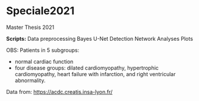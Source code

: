 # Speciale2021
Master Thesis 2021

**Scripts:**
Data preprocessing
Bayes U-Net 
Detection Network
Analyses
Plots


OBS: Patients in 5 subgroups: 
- normal cardiac function 
- four disease groups: dilated cardiomyopathy, hypertrophic cardiomyopathy, heart failure with infarction, and right ventricular abnormality.  

Data from: https://acdc.creatis.insa-lyon.fr/

